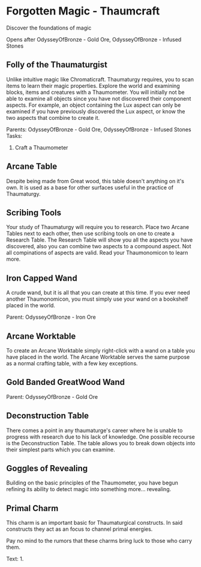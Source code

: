 Forgotten Magic - Thaumcraft
============================
Discover the foundations of magic

Opens after OdysseyOfBronze - Gold Ore, OdysseyOfBronze - Infused Stones


Folly of the Thaumaturgist
--------------------------
Unlike intuitive magic like Chromaticraft. Thaumaturgy requires, you to scan items to learn their magic properties.
Explore the world and examining blocks, items and creatures with a Thaumometer.
You will initially not be able to examine all objects since you have not discovered their component aspects. For example, an object containing the Lux aspect can only be examined if you have previously discovered the Lux aspect, or know the two aspects that combine to create it.

Parents: OdysseyOfBronze - Gold Ore, OdysseyOfBronze - Infused Stones
Tasks:
 1. Craft a Thaumometer


Arcane Table
------------
Despite being made from Great wood, this table doesn't anything on it's own. It is used as a base for other surfaces useful in the practice of Thaumaturgy.

Scribing Tools
--------------
Your study of Thaumaturgy will require you to research. Place two Arcane Tables next to each other, then use scribing tools on one to create a Research Table. The Research Table will show you all the aspects you have discovered, also you can combine two aspects to a compound aspect. Not all compinations of aspects are valid. Read your Thaumonomicon to learn more.


Iron Capped Wand
----------------
A crude wand, but it is all that you can create at this time. If you ever need another Thaumonomicon, you must simply use your wand on a bookshelf placed in the world.

Parent: OdysseyOfBronze - Iron Ore


Arcane Worktable
----------------
To create an Arcane Worktable simply right-click with a wand on a table you have placed in the world. The Arcane Worktable serves the same purpose as a normal crafting table, with a few key exceptions.


Gold Banded GreatWood Wand
--------------------------

Parent: OdysseyOfBronze - Gold Ore


Deconstruction Table
--------------------
There comes a point in any thaumaturge's career where he is unable to progress with research due to his lack of knowledge.
One possible recourse is the Deconstruction Table. The table allows you to break down objects into their simplest parts which you can examine.


Goggles of Revealing
--------------------
Building on the basic principles of the Thaumometer, you have begun refining its ability to detect magic into something more... revealing.


Primal Charm
------------
This charm is an important basic for Thaumaturgical constructs. In said constructs they act as an focus to channel primal energies. 

Pay no mind to the rumors that these charms bring luck to those who carry them.


Text:
 1. 
